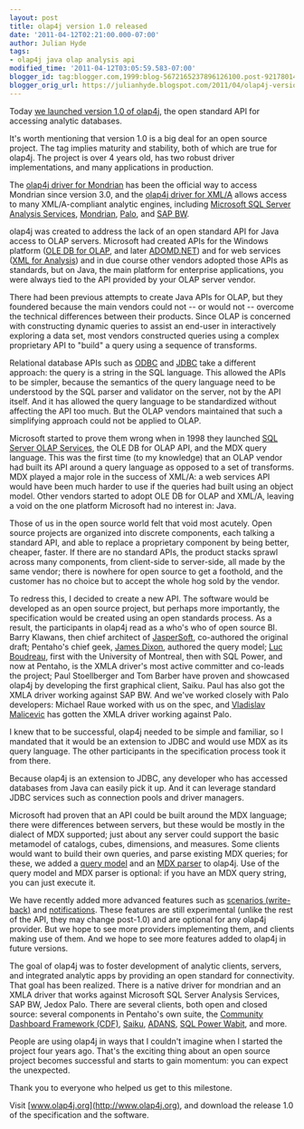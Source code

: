 ```yaml
---
layout: post
title: olap4j version 1.0 released
date: '2011-04-12T02:21:00.000-07:00'
author: Julian Hyde
tags:
- olap4j java olap analysis api
modified_time: '2011-04-12T03:05:59.583-07:00'
blogger_id: tag:blogger.com,1999:blog-5672165237896126100.post-9217801446574600968
blogger_orig_url: https://julianhyde.blogspot.com/2011/04/olap4j-version-10-released.html
---
```


Today
[we launched version 1.0 of olap4j](https://www.pentaho.com/news/releases/pentaho-announces-a-new-era-in-open-standards-for-analytics/),
the open standard API for accessing analytic databases.

It's worth mentioning that version 1.0 is a big deal for an open
source project. The tag implies maturity and stability, both of which
are true for olap4j. The project is over 4 years old, has two robust
driver implementations, and many applications in production.

The
[olap4j driver for Mondrian](https://mondrian.pentaho.com/api/mondrian/olap4j/MondrianOlap4jDriver.html)
has been the official way to access Mondrian since version 3.0, and the
[olap4j driver for XML/A](http://www.olap4j.org/api/org/olap4j/driver/xmla/XmlaOlap4jDriver.html)
allows access to many XML/A-compliant analytic engines, including
[Microsoft SQL Server Analysis Services](https://www.microsoft.com/sqlserver/2008/en/us/analysis-services.aspx),
[Mondrian](https://mondrian.pentaho.com),
[Palo](https://www.jedox.com/en/products/Palo-Suite/palo-olap-server.html),
and [SAP BW](https://en.wikipedia.org/wiki/SAP_NetWeaver_Business_Intelligence).

olap4j was created to address the lack of an open standard API for
Java access to OLAP servers. Microsoft had created APIs for the
Windows platform ([OLE DB for OLAP](https://en.wikipedia.org/wiki/OLE_DB_for_OLAP), and later
[ADOMD.NET](https://msdn.microsoft.com/en-us/library/ms123483.aspx))
and for web services
([XML for Analysis](http://news.xmlforanalysis.com/what-is-xmla.html))
and in due course other vendors adopted those APIs as
standards, but on Java, the main platform for enterprise applications,
you were always tied to the API provided by your OLAP server vendor.

There had been previous attempts to create Java APIs for OLAP, but
they foundered because the main vendors could not -- or would not
-- overcome the technical differences between their
products. Since OLAP is concerned with constructing dynamic queries to
assist an end-user in interactively exploring a data set, most vendors
constructed queries using a complex proprietary API to "build" a query
using a sequence of transforms.

Relational database APIs such as
[ODBC](https://en.wikipedia.org/wiki/Open_Database_Connectivity)
and [JDBC](https://en.wikipedia.org/wiki/Java_Database_Connectivity)
take a different approach: the query is a string in the SQL
language. This allowed the APIs to be simpler, because the semantics
of the query language need to be understood by the SQL parser and
validator on the server, not by the API itself. And it has allowed the
query language to be standardized without affecting the API too
much. But the OLAP vendors maintained that such a simplifying approach
could not be applied to OLAP.

Microsoft started to prove them wrong when in 1998 they launched
[SQL Server OLAP Services](https://en.wikipedia.org/wiki/Microsoft_Analysis_Services),
the OLE DB for OLAP API, and the MDX query
language. This was the first time (to my knowledge) that an OLAP
vendor had built its API around a query language as opposed to a set
of transforms. MDX played a major role in the success of XML/A: a web
services API would have been much harder to use if the queries had
built using an object model. Other vendors started to adopt OLE DB for
OLAP and XML/A, leaving a void on the one platform Microsoft had no
interest in: Java.

Those of us in the open source world felt that void most acutely. Open
source projects are organized into discrete components, each talking a
standard API, and able to replace a proprietary component by being
better, cheaper, faster. If there are no standard APIs, the product
stacks sprawl across many components, from client-side to server-side,
all made by the same vendor; there is nowhere for open source to get a
foothold, and the customer has no choice but to accept the whole hog
sold by the vendor.

To redress this, I decided to create a new API. The software would be
developed as an open source project, but perhaps more importantly, the
specification would be created using an open standards process. As a
result, the participants in olap4j read as a who's who of open source
BI. Barry Klawans, then chief architect of [JasperSoft](http://www.jaspersoft.com),
co-authored the original draft; Pentaho's chief geek,
[James Dixon](https://jamesdixon.wordpress.com/), authored the
query model; [Luc Boudreau](https://devdonkey.blogspot.com/),
first with the University of Montreal, then with SQL
Power, and now at Pentaho, is the XMLA driver's most active committer
and co-leads the project; Paul Stoellberger and Tom Barber have proven
and showcased olap4j by developing the first graphical client,
Saiku. Paul has also got the XMLA driver working against SAP BW. And
we've worked closely with Palo developers: Michael Raue worked with us
on the spec, and [Vladislav Malicevic](https://twitter.com/vmalic)
has gotten the XMLA driver working against Palo.

I knew that to be successful, olap4j needed to be simple and familiar,
so I mandated that it would be an extension to JDBC and would use MDX
as its query language. The other participants in the specification
process took it from there.

Because olap4j is an extension to JDBC, any developer who has accessed
databases from Java can easily pick it up. And it can leverage
standard JDBC services such as connection pools and driver managers.

Microsoft had proven that an API could be built around the MDX
language; there were differences between servers, but these would be
mostly in the dialect of MDX supported; just about any server could
support the basic metamodel of catalogs, cubes, dimensions, and
measures. Some clients would want to build their own queries, and
parse existing MDX queries; for these, we added a
[query model](http://www.olap4j.org/api/org/olap4j/query/Query.html) and an
[MDX parser](http://www.olap4j.org/api/org/olap4j/mdx/parser/MdxParser.html)
to olap4j. Use of the query model and MDX parser is
optional: if you have an MDX query string, you can just execute it.

We have recently added more advanced features such as
[scenarios (write-back)](https://julianhyde.blogspot.com/2009/06/cell-writeback-in-mondrian.html)
and [notifications](https://julianhyde.blogspot.com/2010/06/olap-change-notification-and.html).
These features are still experimental (unlike the rest of the API, they may
change post-1.0) and are optional for any olap4j provider. But we hope
to see more providers implementing them, and clients making use of
them. And we hope to see more features added to olap4j in future
versions.

The goal of olap4j was to foster development of analytic clients,
servers, and integrated analytic apps by providing an open standard
for connectivity. That goal has been realized. There is a native
driver for mondrian and an XMLA driver that works against Microsoft
SQL Server Analysis Services, SAP BW, Jedox Palo. There are several
clients, both open and closed source: several components in Pentaho's
own suite, the [Community Dashboard Framework (CDF)](https://code.google.com/p/pentaho-cdf/),
[Saiku](http://www.analytical-labs.com/),
[ADANS](https://code.google.com/p/adans/),
[SQL Power Wabit](http://www.sqlpower.ca/page/wabit), and more.

People are using olap4j in ways that I couldn't imagine when I started
the project four years ago. That's the exciting thing about an open
source project becomes successful and starts to gain momentum: you can
expect the unexpected.

Thank you to everyone who helped us get to this milestone.

Visit [www.olap4j.org](http://www.olap4j.org), and download
the release 1.0 of the specification and the software.
